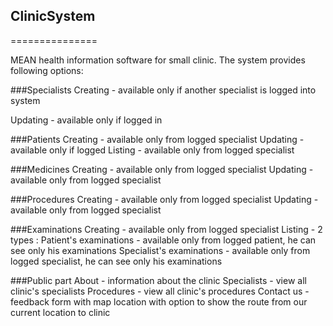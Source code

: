 ## ClinicSystem
===============

MEAN health information software for small clinic. The system provides following options:

###Specialists
  Creating - available only if another specialist is logged into system  
  
  Updating - available only if logged in  
  

###Patients
  Creating - available only from logged specialist
  Updating - available only if logged
  Listing - available only from logged specialist
  
###Medicines
  Creating - available only from logged specialist
  Updating - available only from logged specialist

###Procedures
  Creating - available only from logged specialist
  Updating - available only from logged specialist
  
###Examinations
  Creating - available only from logged specialist
  Listing - 2 types :
      Patient's examinations - available only from logged patient, he can see only his examinations
      Specialist's examinations - available only from logged specialist, he can see only his examinations

###Public part
  About - information about the clinic
  Specialists - view all clinic's specialists
  Procedures - view all clinic's procedures
  Contact us - feedback form with map location with option to show the route from our current location to clinic

